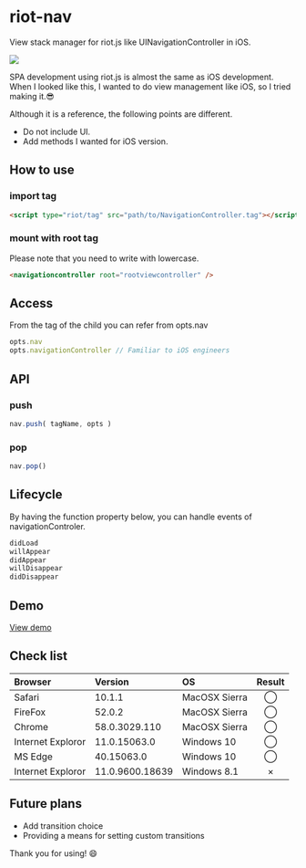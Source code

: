 # riot-nav
View stack manager for riot.js like UINavigationController in iOS.

<a href="https://www.npmjs.com/package/riot-nav"><img src="https://img.shields.io/npm/v/riot-nav.svg?style=shield"></a>

SPA development using riot.js is almost the same as iOS development.
When I looked like this, I wanted to do view management like iOS, so I tried making it.😎

Although it is a reference, the following points are different.

* Do not include UI.
* Add methods I wanted for iOS version.

## How to use

### import tag
```html
<script type="riot/tag" src="path/to/NavigationController.tag"></script>
```
### mount with root tag
Please note that you need to write with lowercase.
```html
<navigationcontroller root="rootviewcontroller" />
```

## Access
From the tag of the child you can refer from opts.nav
```js
opts.nav
opts.navigationController // Familiar to iOS engineers
```
## API

### push
```js
nav.push( tagName, opts )
```

### pop
```js
nav.pop()
```

## Lifecycle
By having the function property below, you can handle events of navigationControler.
```js
didLoad 
willAppear 
didAppear 
willDisappear 
didDisappear
```

## Demo
[View demo](https://iq3addli.github.io/riot-nav/index.html)

## Check list
|Browser|Version|OS|Result|
|:---|:---|:---|:---:|
|Safari|10.1.1|MacOSX Sierra|◯|
|FireFox|52.0.2|MacOSX Sierra|◯|
|Chrome|58.0.3029.110|MacOSX Sierra|◯|
|Internet Exploror|11.0.15063.0|Windows 10|◯|
|MS Edge|40.15063.0|Windows 10|◯|
|Internet Exploror|11.0.9600.18639|Windows 8.1|×|

## Future plans
* Add transition choice
* Providing a means for setting custom transitions

Thank you for using! 😄